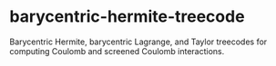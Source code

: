 # barycentric-hermite-treecode

Barycentric Hermite, barycentric Lagrange, and Taylor treecodes for computing Coulomb and screened Coulomb interactions.
